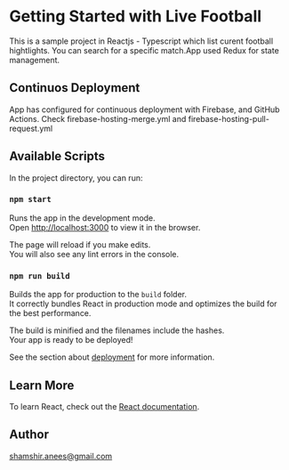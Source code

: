 # Getting Started with Live Football

This is a sample project in Reactjs - Typescript which list curent football hightlights. You can search for a specific match.App used Redux for state management.


## Continuos Deployment
App has configured for continuous deployment with Firebase, and GitHub Actions.
Check firebase-hosting-merge.yml and firebase-hosting-pull-request.yml

## Available Scripts

In the project directory, you can run:

### `npm start`

Runs the app in the development mode.\
Open [http://localhost:3000](https://entryapp-408e3.web.app/) to view it in the browser.

The page will reload if you make edits.\
You will also see any lint errors in the console.

### `npm run build`

Builds the app for production to the `build` folder.\
It correctly bundles React in production mode and optimizes the build for the best performance.

The build is minified and the filenames include the hashes.\
Your app is ready to be deployed!

See the section about [deployment](https://facebook.github.io/create-react-app/docs/deployment) for more information.


## Learn More

To learn React, check out the [React documentation](https://reactjs.org/).

## Author
 shamshir.anees@gmail.com
